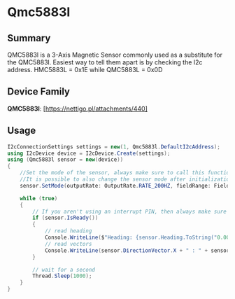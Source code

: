 ﻿# Qmc5883l

## Summary

QMC5883l is a 3-Axis Magnetic Sensor commonly used as a substitute for the QMC5883l. Easiest way to tell them apart is by checking the I2c address. HMC5883L = 0x1E while QMC5883L = 0x0D

## Device Family

**QMC5883l**: [https://nettigo.pl/attachments/440]

## Usage

```cs
I2cConnectionSettings settings = new(1, Qmc5883l.DefaultI2cAddress);
using I2cDevice device = I2cDevice.Create(settings);
using (Qmc5883l sensor = new(device))
{
    //Set the mode of the sensor, always make sure to call this function before using anything else.
    //It is possible to also change the sensor mode after initialization. (Ex. Set the mode to STAND_BY to save power)
    sensor.SetMode(outputRate: OutputRate.RATE_200HZ, fieldRange: FieldRange.GAUSS_8, oversampling: Oversampling.OS256);

    while (true)
    {
        // If you aren't using an interrupt PIN, then always make sure that the data is ready.
        if (sensor.IsReady())
        {
            // read heading
            Console.WriteLine($"Heading: {sensor.Heading.ToString("0.00")} °");
            // read vectors
            Console.WriteLine(sensor.DirectionVector.X + " : " + sensor.DirectionVector.Y + " : " + sensor.DirectionVector.Z);
        }

        // wait for a second
        Thread.Sleep(1000);
    }
}
```
